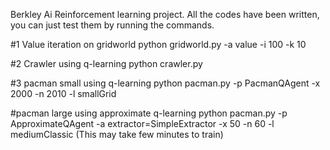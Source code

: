 Berkley Ai Reinforcement learning project.
All the codes have been written, you can just test them by running the 
commands.

#1 Value iteration on gridworld
python gridworld.py -a value -i 100 -k 10

#2 Crawler using q-learning
python crawler.py


#3 pacman small using q-learning
python pacman.py -p PacmanQAgent -x 2000 -n 2010 -l smallGrid 


#pacman large using approximate q-learning
python pacman.py -p ApproximateQAgent -a extractor=SimpleExtractor -x 50 
-n 60 -l mediumClassic 
(This may take few minutes to train)
